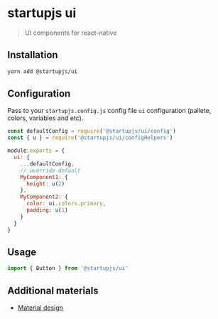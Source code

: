 # startupjs ui
> UI components for react-native

## Installation

```sh
yarn add @startupjs/ui
```

## Configuration
Pass to your `startupjs.config.js` config file `ui` configuration (pallete, colors, variables and etc).

```js
const defaultConfig = require('@startupjs/ui/config')
const { u } = require('@startupjs/ui/configHelpers')

module.exports = {
  ui: {
    ...defaultConfig,
    // override default
    MyComponent1: {
      height: u(2)
    },
    MyComponent2: {
      color: ui.colors.primary,
      padding: u(1)
    }
  }
}
```

## Usage
```js
import { Button } from '@startupjs/ui'
```

## Additional materials
- [Material design](https://material.io/design/)
